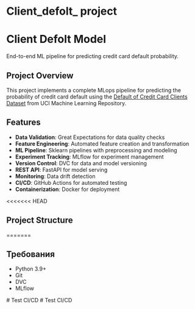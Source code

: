 
# Client_defolt_ project

# Client Defolt Model


End-to-end ML pipeline for predicting credit card default probability.

## Project Overview

This project implements a complete MLops pipeline for predicting the probability of credit card default using the [Default of Credit Card Clients Dataset](https://archive.ics.uci.edu/ml/datasets/default+of+credit+card+clients) from UCI Machine Learning Repository.

## Features

- **Data Validation**: Great Expectations for data quality checks
- **Feature Engineering**: Automated feature creation and transformation
- **ML Pipeline**: Sklearn pipelines with preprocessing and modeling
- **Experiment Tracking**: MLflow for experiment management
- **Version Control**: DVC for data and model versioning
- **REST API**: FastAPI for model serving
- **Monitoring**: Data drift detection
- **CI/CD**: GitHub Actions for automated testing
- **Containerization**: Docker for deployment

<<<<<<< HEAD
## Project Structure
=======
## Требования

- Python 3.9+
- Git
- DVC
- MLflow

#   T e s t   C I / C D  
 #   T e s t   C I / C D  
 